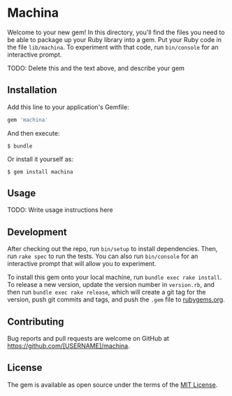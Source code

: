 # Machina

Welcome to your new gem! In this directory, you'll find the files you need to be able to package up your Ruby library into a gem. Put your Ruby code in the file `lib/machina`. To experiment with that code, run `bin/console` for an interactive prompt.

TODO: Delete this and the text above, and describe your gem

## Installation

Add this line to your application's Gemfile:

```ruby
gem 'machina'
```

And then execute:

    $ bundle

Or install it yourself as:

    $ gem install machina

## Usage

TODO: Write usage instructions here

## Development

After checking out the repo, run `bin/setup` to install dependencies. Then, run `rake spec` to run the tests. You can also run `bin/console` for an interactive prompt that will allow you to experiment.

To install this gem onto your local machine, run `bundle exec rake install`. To release a new version, update the version number in `version.rb`, and then run `bundle exec rake release`, which will create a git tag for the version, push git commits and tags, and push the `.gem` file to [rubygems.org](https://rubygems.org).

## Contributing

Bug reports and pull requests are welcome on GitHub at https://github.com/[USERNAME]/machina.


## License

The gem is available as open source under the terms of the [MIT License](http://opensource.org/licenses/MIT).

